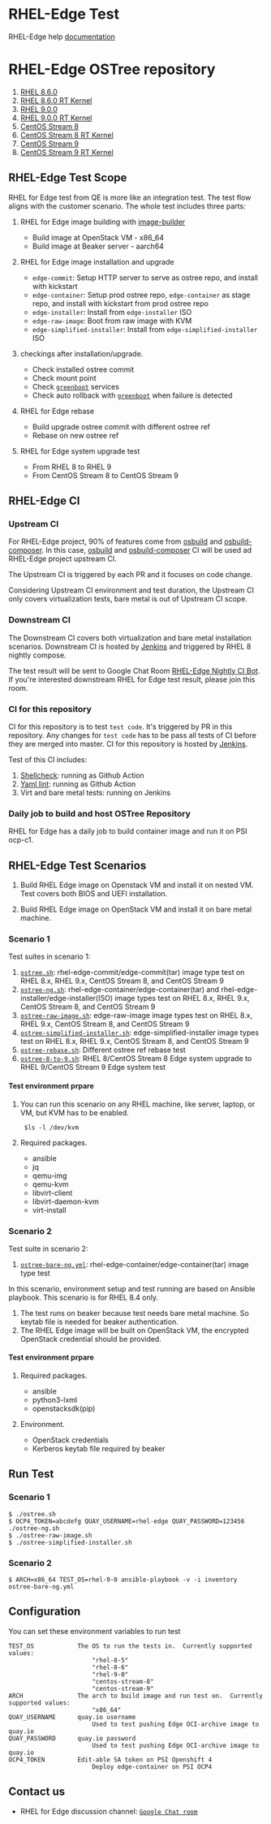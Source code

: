 # RHEL-Edge Test

RHEL-Edge help [documentation](HELP.md)

# RHEL-Edge OSTree repository

1. [RHEL 8.6.0](http://edge-rhel-8-6-normal-rhel-edge.apps.ocp-c1.prod.psi.redhat.com/repo)
2. [RHEL 8.6.0 RT Kernel](http://edge-rhel-8-6-rt-rhel-edge.apps.ocp-c1.prod.psi.redhat.com/repo)
3. [RHEL 9.0.0](http://edge-rhel-9-0-normal-rhel-edge.apps.ocp-c1.prod.psi.redhat.com/repo)
4. [RHEL 9.0.0 RT Kernel](http://edge-rhel-9-0-rt-rhel-edge.apps.ocp-c1.prod.psi.redhat.com/repo)
6. [CentOS Stream 8](http://edge-cs8-normal-rhel-edge.apps.ocp-c1.prod.psi.redhat.com/repo)
6. [CentOS Stream 8 RT Kernel](http://edge-cs8-rt-rhel-edge.apps.ocp-c1.prod.psi.redhat.com/repo)
7. [CentOS Stream 9](http://edge-cs9-normal-rhel-edge.apps.ocp-c1.prod.psi.redhat.com/repo)
8. [CentOS Stream 9 RT Kernel](http://edge-cs9-rt-rhel-edge.apps.ocp-c1.prod.psi.redhat.com/repo)

## RHEL-Edge Test Scope

RHEL for Edge test from QE is more like an integration test. The test flow aligns with the customer scenario. The whole test includes three parts:

1. RHEL for Edge image building with [image-builder](https://github.com/osbuild/osbuild-composer.git)

    - Build image at OpenStack VM - x86_64
    - Build image at Beaker server - aarch64

2. RHEL for Edge image installation and upgrade

    - `edge-commit`: Setup HTTP server to serve as ostree repo, and install with kickstart
    - `edge-container`: Setup prod ostree repo, `edge-container` as stage repo, and install with kickstart from prod ostree repo
    - `edge-installer`: Install from `edge-installer` ISO
    - `edge-raw-image`: Boot from raw image with KVM
    - `edge-simplified-installer`: Install from `edge-simplified-installer` ISO

3. checkings after installation/upgrade.

    - Check installed ostree commit
    - Check mount point
    - Check [`greenboot`](https://github.com/fedora-iot/greenboot.git) services
    - Check auto rollback with [`greenboot`](https://github.com/fedora-iot/greenboot.git) when failure is detected

4. RHEL for Edge rebase

    - Build upgrade ostree commit with different ostree ref
    - Rebase on new ostree ref

5. RHEL for Edge system upgrade test

    - From RHEL 8 to RHEL 9
    - From CentOS Stream 8 to CentOS Stream 9

## RHEL-Edge CI

### Upstream CI

For RHEL-Edge project, 90% of features come from [osbuild](https://github.com/osbuild/osbuild.git) and [osbuild-composer](https://github.com/osbuild/osbuild-composer.git). In this case, [osbuild](https://github.com/osbuild/osbuild.git) and [osbuild-composer](https://github.com/osbuild/osbuild-composer.git) CI will be used ad RHEL-Edge project upstream CI.

The Upstream CI is triggered by each PR and it focuses on code change.

Considering Upstream CI environment and test duration, the Upstream CI only covers virtualization tests, bare metal is out of Upstream CI scope.

### Downstream CI

The Downstream CI covers both virtualization and bare metal installation scenarios. Downstream CI is hosted by [Jenkins](https://jenkins-cloudci-prod-virt-qe-3rd.apps.ocp4.prod.psi.redhat.com/job/rhel-edge/job/rhel_edge_x86_64/) and triggered by RHEL 8 nightly compose.

The test result will be sent to Google Chat Room [RHEL-Edge Nightly CI Bot](https://chat.google.com/u/0/room/AAAAvEUnS8s). If you're interested downstream RHEL for Edge test result, please join this room.

### CI for this repository

CI for this repository is to test `test code`. It's triggered by PR in this repository. Any changes for `test code` has to be pass all tests of CI before they are merged into master. CI for this repository is hosted by [Jenkins](https://jenkins-cloudci-prod-virt-qe-3rd.apps.ocp4.prod.psi.redhat.com/job/Virt-S1/job/rhel-edge/view/change-requests/).

Test of this CI includes:

1. [Shellcheck](https://www.shellcheck.net/): running as Github Action
2. [Yaml lint](https://yamllint.readthedocs.io/en/stable/): running as Github Action
3. Virt and bare metal tests: running on Jenkins

### Daily job to build and host OSTree Repository

RHEL for Edge has a daily job to build container image and run it on PSI ocp-c1.

## RHEL-Edge Test Scenarios

1. Build RHEL Edge image on Openstack VM and install it on nested VM. Test covers both BIOS and UEFI installation.

2. Build RHEL Edge image on OpenStack VM and install it on bare metal machine.

### Scenario 1

Test suites in scenario 1:

1. [`ostree.sh`](ostree.sh): rhel-edge-commit/edge-commit(tar) image type test on RHEL 8.x, RHEL 9.x, CentOS Stream 8, and CentOS Stream 9
2. [`ostree-ng.sh`](ostree-ng.sh): rhel-edge-container/edge-container(tar) and rhel-edge-installer/edge-installer(ISO) image types test on RHEL 8.x, RHEL 9.x, CentOS Stream 8, and CentOS Stream 9
3. [`ostree-raw-image.sh`](ostree-raw-image.sh): edge-raw-image image types test on RHEL 8.x, RHEL 9.x, CentOS Stream 8, and CentOS Stream 9
4. [`ostree-simplified-installer.sh`](ostree-simplified-installer.sh): edge-simplified-installer image types test on RHEL 8.x, RHEL 9.x, CentOS Stream 8, and CentOS Stream 9
5. [`ostree-rebase.sh`](ostree-rebase.sh): Different ostree ref rebase test
6. [`ostree-8-to-9.sh`](ostree-8-to-9.sh): RHEL 8/CentOS Stream 8 Edge system upgrade to RHEL 9/CentOS Stream 9 Edge system test

#### Test environment prpare

1. You can run this scenario on any RHEL machine, like server, laptop, or VM, but KVM has to be enabled.

        $ls -l /dev/kvm

2. Required packages.

    - ansible
    - jq
    - qemu-img
    - qemu-kvm
    - libvirt-client
    - libvirt-daemon-kvm
    - virt-install

### Scenario 2

Test suite in scenario 2:

1. [`ostree-bare-ng.yml`](ostree-bare-ng.yml): rhel-edge-container/edge-container(tar) image type test

In this scenario, environment setup and test running are based on Ansible playbook. This scenario is for RHEL 8.4 only.

1. The test runs on beaker because test needs bare metal machine. So keytab file is needed for beaker authentication.
2. The RHEL Edge image will be built on OpenStack VM, the encrypted OpenStack credential should be provided.

#### Test environment prpare

1. Required packages.

    - ansible
    - python3-lxml
    - openstacksdk(pip)

2. Environment.

    - OpenStack credentials
    - Kerberos keytab file required by beaker

## Run Test

### Scenario 1

    $ ./ostree.sh
    $ OCP4_TOKEN=abcdefg QUAY_USERNAME=rhel-edge QUAY_PASSWORD=123456 ./ostree-ng.sh
    $ ./ostree-raw-image.sh
    $ ./ostree-simplified-installer.sh

### Scenario 2

    $ ARCH=x86_64 TEST_OS=rhel-9-0 ansible-playbook -v -i inventory ostree-bare-ng.yml

## Configuration

You can set these environment variables to run test

    TEST_OS            The OS to run the tests in.  Currently supported values:
                           "rhel-8-5"
                           "rhel-8-6"
                           "rhel-9-0"
                           "centos-stream-8"
                           "centos-stream-9"
    ARCH               The arch to build image and run test on.  Currently supported values:
                           "x86_64"
    QUAY_USERNAME      quay.io username
                           Used to test pushing Edge OCI-archive image to quay.io
    QUAY_PASSWORD      quay.io password
                           Used to test pushing Edge OCI-archive image to quay.io
    OCP4_TOKEN         Edit-able SA token on PSI Openshift 4
                           Deploy edge-container on PSI OCP4

## Contact us

- RHEL for Edge discussion channel: [`Google Chat room`](https://mail.google.com/chat/u/0/#chat/space/AAAAlhJ-myk)
